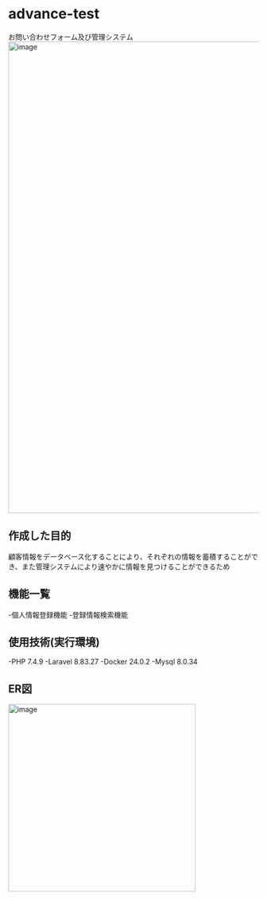 # advance-test

お問い合わせフォーム及び管理システム
<img width="948" alt="image" src="https://github.com/sakurav12vsnr/advance-test/assets/138364593/7c268960-079c-4914-9db6-7ce607cabd44">

## 作成した目的
顧客情報をデータベース化することにより、それぞれの情報を蓄積することができ、また管理システムにより速やかに情報を見つけることができるため

## 機能一覧
-個人情報登録機能
-登録情報検索機能

## 使用技術(実行環境)
-PHP 7.4.9
-Laravel 8.83.27
-Docker 24.0.2
-Mysql 8.0.34

## ER図
<img width="377" alt="image" src="https://github.com/sakurav12vsnr/advance-test/assets/138364593/e37f309b-0991-4399-9545-0afb87344d08">



